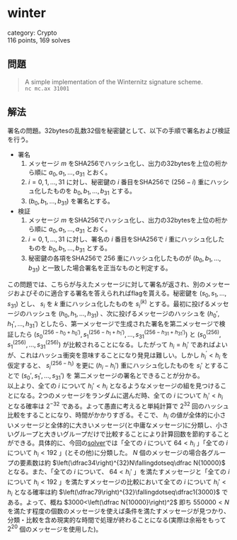 # winter
category: Crypto  
116 points, 169 solves

## 問題
> A simple implementation of the Winternitz signature scheme.  
> `nc mc.ax 31001`

## 解法
署名の問題。32bytesの乱数32個を秘密鍵として、以下の手順で署名および検証を行う。  

- 署名
    1. メッセージ $m$ をSHA256でハッシュ化し、出力の32bytesを上位の桁から順に $a_0,a_1,\dots,a_{31}$ とおく。  
    2. $i=0,1,\dots,31$ に対し、秘密鍵の $i$ 番目をSHA256で $(256-i)$ 重にハッシュ化したものを $b_0,b_1,\dots,b_{31}$ とする。  
    3. $(b_0,b_1,\dots,b_{31})$ を署名とする。  
- 検証
    1. メッセージ $m$ をSHA256でハッシュ化し、出力の32bytesを上位の桁から順に $a_0,a_1,\dots,a_{31}$ とおく。  
    2. $i=0,1,\dots,31$ に対し、署名の $i$ 番目をSHA256で $i$ 重にハッシュ化したものを $b_0,b_1,\dots,b_{31}$ とする。  
    3. 秘密鍵の各項をSHA256で $256$ 重にハッシュ化したものが $(b_0,b_1,\dots,b_{31})$ と一致した場合署名を正当なものと判定する。  

この問題では、こちらが与えたメッセージに対して署名が返され、別のメッセージおよびそのに適合する署名を答えられればflagを貰える。秘密鍵を $(s_0,s_1,\dots,s_{31})$ とし、 $s_i$ を $k$ 重にハッシュ化したものを $s_i^{(k)}$ とする。最初に投げるメッセージのハッシュを $(h_0,h_1,\dots,h_{31})$ 、次に投げるメッセージのハッシュを $(h_0',h_1',\dots,h_{31}')$ としたら、第一メッセージで生成された署名を第二メッセージで検証したら $(s_0^{(256-h_0+h_0')},s_1^{(256-h_1+h_1')},\dots,s_{31}^{(256-h_{31}+h_{31}')})$ と $(s_0^{(256)},s_1^{(256)},\dots,s_{31}^{(256)})$ が比較されることになる。したがって $h_i=h_i'$ であればよいが、これはハッシュ衝突を意味することになり発見は難しい。しかし $h_i^\prime<h_i$ を仮定すると、 $s_i^{(256-h_i)}$ を更に $(h_i-h_i')$ 重にハッシュ化したものを $s_i'$ とすることで $(s_0',s_1',\dots,s_{31}')$ を 第二メッセージの署名とできることが分かる。  
以上より、全ての $i$ について $h_i'<h_i$ となるようなメッセージの組を見つけることになる。2つのメッセージをランダムに選んだ時、全ての $i$ について $h_i'<h_i$ となる確率は $2^{-32}$ である。よって愚直に考えると単純計算で $2^{32}$ 回のハッシュ比較をすることになり、時間がかかりすぎる。そこで、 $h_i$ の値が全体的に小さいメッセージと全体的に大きいメッセージ(と中庸なメッセージ)に分類し、小さいグループと大きいグループだけで比較することにより計算回数を節約することができる。具体的に、今回の[solver](https://github.com/mathphilia/CTFs/blob/main/DiceCTF_2024/winter/solver.py)では「全ての $i$ について $64<h_i$ 」「全ての $i$ について $h_i<192$ 」(とその他)に分類した。 $N$ 個のメッセージの場合各グループの要素数は約 $\left(\dfrac34\right)^{32}N\fallingdotseq\dfrac N{10000}$ となる。また、「全ての $i$ について、 $64<h_i'$ 」を満たすメッセージと「全ての $i$ について $h_i<192$ 」を満たすメッセージの比較において全ての $i$ について $h_i'<h_i$ となる確率は約 $\left(\dfrac79\right)^{32}\fallingdotseq\dfrac1{3000}$ である。よって、概ね  $3000<\left(\dfrac N{10000}\right)^2$ 即ち $550000<N$ を満たす程度の個数のメッセージを使えば条件を満たすメッセージが見つかり、分類・比較を含め現実的な時間で処理が終わることになる(実際は余裕をもって $2^{20}$ 個のメッセージを使用した)。
